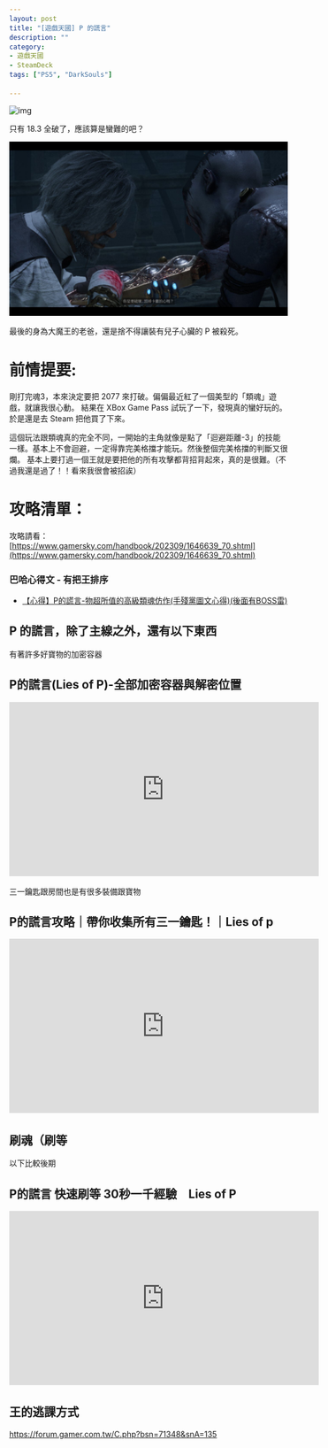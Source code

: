 ```yaml
---
layout: post
title: "[遊戲天國] P 的謊言"
description: ""
category: 
- 遊戲天國
- SteamDeck
tags: ["PS5", "DarkSouls"]

---
```


![img](../images/2022/(null))

只有 18.3 全破了，應該算是蠻難的吧？



![img](../images/2022/(null)-20231020223451168.(null))

最後的身為大魔王的老爸，還是捨不得讓裝有兒子心臟的 P 被殺死。


# 前情提要:

剛打完魂3，本來決定要把 2077 來打破。偏偏最近紅了一個美型的「類魂」遊戲，就讓我很心動。 結果在 XBox Game Pass 試玩了一下，發現真的蠻好玩的。 於是還是去 Steam 把他買了下來。

這個玩法跟類魂真的完全不同，一開始的主角就像是點了「迴避距離-3」的技能一樣。基本上不會迴避，一定得靠完美格擋才能玩。然後整個完美格擋的判斷又很爛。 基本上要打過一個王就是要把他的所有攻擊都背招背起來，真的是很難。（不過我還是過了！！看來我很會被招誒）



# 攻略清單：



攻略請看： [https://www.gamersky.com/handbook/202309/1646639_70.shtml](https://www.gamersky.com/handbook/202309/1646639_70.shtml)

 

### 巴哈心得文 - 有把王排序

- [【心得】P的謊言-物超所值的高級類魂仿作(手殘黨圖文心得)(後面有BOSS雷)](https://forum.gamer.com.tw/C.php?bsn=60645&snA=9000)



## P 的謊言，除了主線之外，還有以下東西

有著許多好寶物的加密容器

## P的謊言(Lies of P)-全部加密容器與解密位置

<iframe width="560" height="315" src="https://www.youtube.com/embed/shtSADzXPKE?si=i8VT8tkAlEw2dePv" title="YouTube video player" frameborder="0" allow="accelerometer; autoplay; clipboard-write; encrypted-media; gyroscope; picture-in-picture; web-share" allowfullscreen></iframe>



三一鑰匙跟房間也是有很多裝備跟寶物

##  P的謊言攻略｜帶你收集所有三一鑰匙！｜Lies of p



<iframe width="560" height="315" src="https://www.youtube.com/embed/05KlHjDgwVg?si=17gtN6g_YdD2kmYH" title="YouTube video player" frameborder="0" allow="accelerometer; autoplay; clipboard-write; encrypted-media; gyroscope; picture-in-picture; web-share" allowfullscreen></iframe>

## 刷魂（刷等

以下比較後期

## P的謊言 快速刷等 30秒一千經驗　Lies of P

<iframe width="560" height="315" src="https://www.youtube.com/embed/m2ZqQgG_yLc?si=MIsq3wnG4JlN3j9l" title="YouTube video player" frameborder="0" allow="accelerometer; autoplay; clipboard-write; encrypted-media; gyroscope; picture-in-picture; web-share" allowfullscreen></iframe>



## 王的逃課方式

https://forum.gamer.com.tw/C.php?bsn=71348&snA=135
